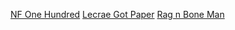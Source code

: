[NF One Hundred](https://www.youtube.com/watch?v=qKDqqYs3XFQ)
[Lecrae Got Paper](https://www.youtube.com/watch?v=COqnEzA35K8)
[Rag n Bone Man](https://www.youtube.com/watch?v=L3wKzyIN1yk)
